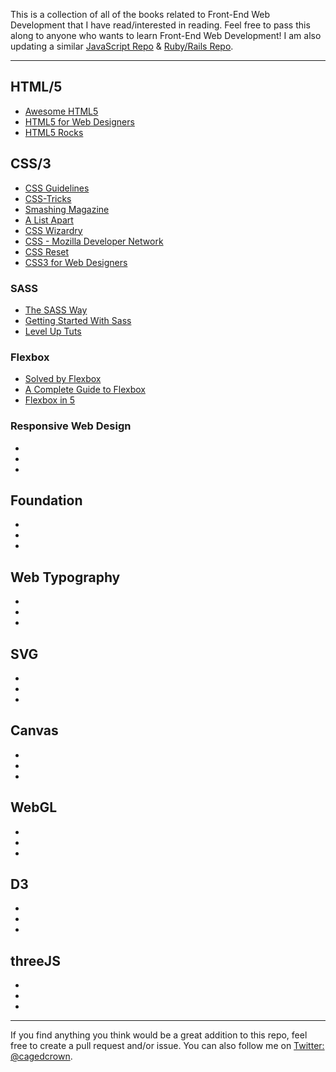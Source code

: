 This is a collection of all of the books related to Front-End Web Development that I have read/interested in reading. Feel free to pass this along to anyone who wants to learn Front-End Web Development! I am also updating a similar [JavaScript Repo](https://github.com/cagedcrown/javascript-books) & [Ruby/Rails Repo](https://github.com/cagedcrown/ruby-books).

---

## HTML/5
- [Awesome HTML5](https://github.com/diegocard/awesome-html5)
- [HTML5 for Web Designers](http://abookapart.com/products/html5-for-web-designers)
- [HTML5 Rocks](http://www.html5rocks.com/en/)

## CSS/3
- [CSS Guidelines](http://cssguidelin.es/)
- [CSS-Tricks](https://css-tricks.com/)
- [Smashing Magazine](http://www.smashingmagazine.com/)
- [A List Apart](http://alistapart.com/)
- [CSS Wizardry](http://csswizardry.com/)
- [CSS - Mozilla Developer Network](https://developer.mozilla.org/en-US/docs/Web/CSS)
- [CSS Reset](http://meyerweb.com/eric/tools/css/reset/)
- [CSS3 for Web Designers](http://abookapart.com/products/css3-for-web-designers)

### SASS
- [The SASS Way](http://thesassway.com/)
- [Getting Started With Sass](http://foundation.zurb.com/docs/sass.html)
- [Level Up Tuts](http://leveluptuts.com/tutorials/sass-tutorials)

### Flexbox
- [Solved by Flexbox](http://philipwalton.github.io/solved-by-flexbox/)
- [A Complete Guide to Flexbox](https://css-tricks.com/snippets/css/a-guide-to-flexbox/)
- [Flexbox in 5](http://flexboxin5.com/)

### Responsive Web Design
- []()
- []()
- []()

## Foundation
- []()
- []()
- []()

## Web Typography
- []()
- []()
- []()

## SVG
- []()
- []()
- []()

## Canvas
- []()
- []()
- []()

## WebGL
- []()
- []()
- []()

## D3
- []()
- []()
- []()

## threeJS
- []()
- []()
- []()

---

If you find anything you think would be a great addition to this repo, feel free to create a pull request and/or issue. You can also follow me on [Twitter: @cagedcrown](http://twitter.com/cagedcrown).
